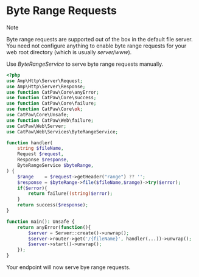 # Byte Range Requests

> [!NOTE]
> Byte range requests are supported out of the box in the default file server.\
> You need not configure anything to enable byte range requests for your web root directory (which is
> usually _server/www_).

Use _ByteRangeService_ to serve byte range requests manually.

```php
<?php
use Amp\Http\Server\Request;
use Amp\Http\Server\Response;
use function CatPaw\Core\anyError;
use function CatPaw\Core\success;
use function CatPaw\Core\failure;
use function CatPaw\Core\ok;
use CatPaw\Core\Unsafe;
use function CatPaw\Web\failure;
use CatPaw\Web\Server;
use CatPaw\Web\Services\ByteRangeService;

function handler(
    string $fileName,
    Request $request,
    Response $response,
    ByteRangeService $byteRange,
) {
    $range    = $request->getHeader("range") ?? '';
    $response = $byteRange->file($fileName,$range)->try($error);
    if($error){
        return failure((string)$error);
    }
    return success($response);
}

function main(): Unsafe {
    return anyError(function(){
        $server = Server::create()->unwrap();
        $server->router->get('/{fileName}', handler(...))->unwrap();
        $server->start()->unwrap();
    });
}
```

Your endpoint will now serve bye range requests.
